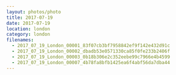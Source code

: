 ```yaml
---
layout: photos/photo
title: 2017-07-19
date: 2017-07-19
location: london
category: london
filenames:
  - 2017_07_19_London_00001_83f07cb3bf7958842ef9f142e432d91c
  - 2017_07_19_London_00002_dbadb53e0571330ca85f0fe233b2406f
  - 2017_07_19_London_00003_0b18b306e2c352eebe99c7966e4b4599
  - 2017_07_19_London_00007_4b78fa8bfb1425ea6f4abf56da7dba44
---
```

